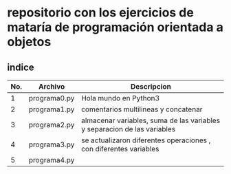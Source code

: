 # repositorio con los ejercicios de mataría de programación orientada a objetos  

## indice

|No.|Archivo|Descripcion|
|--|--|--|
|1|programa0.py|Hola mundo en Python3|
|2|programa1.py|comentarios multilineas y concatenar|
|3|programa2.py|almacenar variables, suma de las variables y separacion de las variables
|4|programa3.py|se actualizaron diferentes operaciones , con diferentes variables  
|5|programa4.py|
